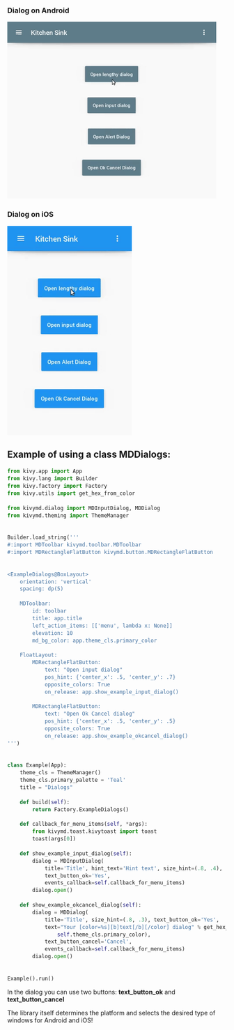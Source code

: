 ### Dialog on Android
![useranimationcard.gif](https://github.com/HeaTTheatR/KivyMD-data/raw/master/gallery/dialog.gif)

### Dialog on iOS
![useranimationcard.gif](https://github.com/HeaTTheatR/KivyMD-data/raw/master/gallery/dialog_ios.gif)
## Example of using a class MDDialogs:

```python
from kivy.app import App
from kivy.lang import Builder
from kivy.factory import Factory
from kivy.utils import get_hex_from_color

from kivymd.dialog import MDInputDialog, MDDialog
from kivymd.theming import ThemeManager


Builder.load_string('''
#:import MDToolbar kivymd.toolbar.MDToolbar
#:import MDRectangleFlatButton kivymd.button.MDRectangleFlatButton


<ExampleDialogs@BoxLayout>
    orientation: 'vertical'
    spacing: dp(5)

    MDToolbar:
        id: toolbar
        title: app.title
        left_action_items: [['menu', lambda x: None]]
        elevation: 10
        md_bg_color: app.theme_cls.primary_color

    FloatLayout:
        MDRectangleFlatButton:
            text: "Open input dialog"
            pos_hint: {'center_x': .5, 'center_y': .7}
            opposite_colors: True
            on_release: app.show_example_input_dialog()

        MDRectangleFlatButton:
            text: "Open Ok Cancel dialog"
            pos_hint: {'center_x': .5, 'center_y': .5}
            opposite_colors: True
            on_release: app.show_example_okcancel_dialog()
''')


class Example(App):
    theme_cls = ThemeManager()
    theme_cls.primary_palette = 'Teal'
    title = "Dialogs"

    def build(self):
        return Factory.ExampleDialogs()

    def callback_for_menu_items(self, *args):
        from kivymd.toast.kivytoast import toast
        toast(args[0])

    def show_example_input_dialog(self):
        dialog = MDInputDialog(
            title='Title', hint_text='Hint text', size_hint=(.8, .4),
            text_button_ok='Yes',
            events_callback=self.callback_for_menu_items)
        dialog.open()

    def show_example_okcancel_dialog(self):
        dialog = MDDialog(
            title='Title', size_hint=(.8, .3), text_button_ok='Yes',
            text="Your [color=%s][b]text[/b][/color] dialog" % get_hex_from_color(
                self.theme_cls.primary_color),
            text_button_cancel='Cancel',
            events_callback=self.callback_for_menu_items)
        dialog.open()


Example().run()
```

In the dialog you can use two buttons:
**text_button_ok** and **text_button_cancel**

The library itself determines the platform and selects the desired type of windows for Android and iOS!